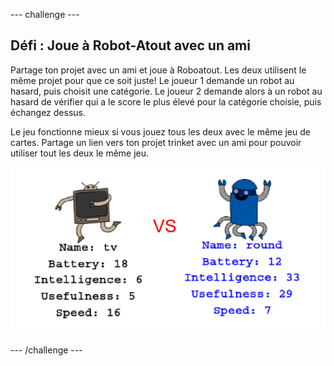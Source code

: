 \--- challenge \---

## Défi : Joue à Robot-Atout avec un ami

Partage ton projet avec un ami et joue à Roboatout. Les deux utilisent le même projet pour que ce soit juste! Le joueur 1 demande un robot au hasard, puis choisit une catégorie. Le joueur 2 demande alors à un robot au hasard de vérifier qui a le score le plus élevé pour la catégorie choisie, puis échangez dessus.

Le jeu fonctionne mieux si vous jouez tous les deux avec le même jeu de cartes. Partage un lien vers ton projet trinket avec un ami pour pouvoir utiliser tout les deux le même jeu.

![capture d'écran](images/robotrumps-play.png)

\--- /challenge \---